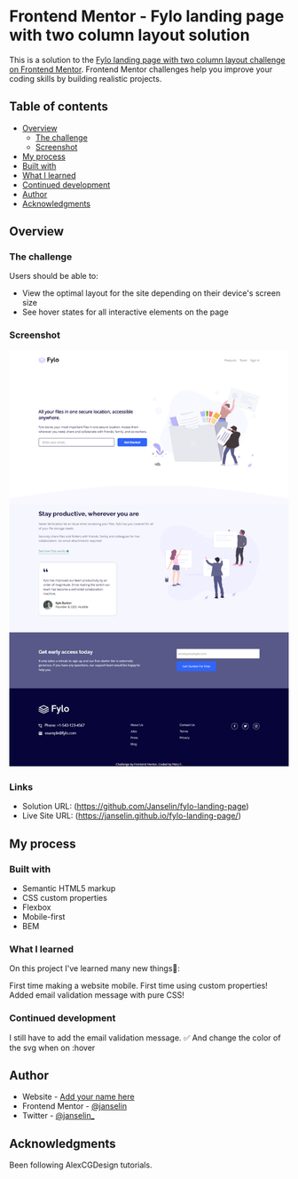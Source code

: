 # Frontend Mentor - Fylo landing page with two column layout solution

This is a solution to the [Fylo landing page with two column layout challenge on Frontend Mentor](https://www.frontendmentor.io/challenges/fylo-landing-page-with-two-column-layout-5ca5ef041e82137ec91a50f5). Frontend Mentor challenges help you improve your coding skills by building realistic projects. 

## Table of contents

- [Overview](#overview)
  - [The challenge](#the-challenge)
  - [Screenshot](#screenshot)
 - [My process](#my-process)
  - [Built with](#built-with)
  - [What I learned](#what-i-learned)
  - [Continued development](#continued-development)
- [Author](#author)
- [Acknowledgments](#acknowledgments)



## Overview

### The challenge

Users should be able to:

- View the optimal layout for the site depending on their device's screen size
- See hover states for all interactive elements on the page

### Screenshot

![](./screenshot.png)


### Links

- Solution URL: (https://github.com/Janselin/fylo-landing-page)
- Live Site URL: (https://janselin.github.io/fylo-landing-page/)

## My process

### Built with

- Semantic HTML5 markup
- CSS custom properties
- Flexbox
- Mobile-first 
- BEM

### What I learned

On this project I've learned many new things🥳:

First time making a website mobile.
First time using custom properties!
Added email validation message with pure CSS!


### Continued development

I still have to add the email validation message. ✅
And change the color of the svg when on :hover


## Author

- Website - [Add your name here](https://github.com/Janselin)
- Frontend Mentor - [@janselin](https://www.frontendmentor.io/profile/janselin)
- Twitter - [@janselin_](https://www.twitter.com/janselin_)


## Acknowledgments

Been following AlexCGDesign tutorials.
